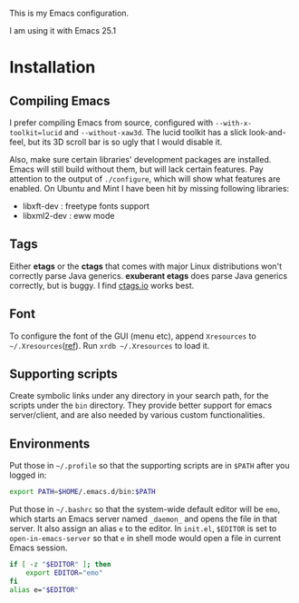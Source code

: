 This is my Emacs configuration.

I am using it with Emacs 25.1

Installation
============

Compiling Emacs
---------------

I prefer compiling Emacs from source, configured with
 `--with-x-toolkit=lucid` and `--without-xaw3d`. The lucid toolkit has
 a slick look-and-feel, but its 3D scroll bar is so ugly that I would
 disable it.

Also, make sure certain libraries' development packages are
installed. Emacs will still build without them, but will lack certain
features. Pay attention to the output of `./configure`, which will
show what features are enabled. On Ubuntu and Mint I have been hit by
missing following libraries:

 - libxft-dev : freetype fonts support
 - libxml2-dev : eww mode

Tags
----

Either **etags** or the **ctags** that comes with major Linux
distributions won't correctly parse Java generics. **exuberant etags**
does parse Java generics correctly, but is buggy. I find
[ctags.io](https://github.com/universal-ctags/ctags) works best.

Font
----

To configure the font of the GUI (menu etc), append `Xresources` to
`~/.Xresources`([ref](http://www.nongnu.org/emacsdoc-fr/manuel/lucid-resources.html)).
Run `xrdb ~/.Xresources` to load it.

Supporting scripts
------------------

Create symbolic links under any directory in your search path, for the
scripts under the `bin` directory. They provide better support for
emacs server/client, and are also needed by various custom
functionalities.

Environments
------------

Put those in `~/.profile` so that the supporting scripts are in
`$PATH` after you logged in:

```bash
export PATH=$HOME/.emacs.d/bin:$PATH
```

Put those in `~/.bashrc` so that the system-wide default editor will
be `emo`, which starts an Emacs server named `_daemon_` and opens
the file in that server.  It also assign an alias `e` to the editor.
In `init.el`, `$EDITOR` is set to `open-in-emacs-server` so that `e`
in shell mode would open a file in current Emacs session.

```bash
if [ -z "$EDITOR" ]; then
    export EDITOR="emo"
fi
alias e="$EDITOR"
```
